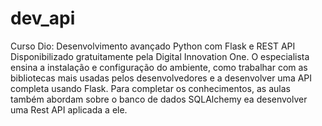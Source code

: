 # dev_api
Curso Dio: Desenvolvimento avançado Python com Flask e REST API
Disponibilizado gratuitamente pela Digital Innovation One. O especialista ensina a instalação e configuração do ambiente, como trabalhar com as bibliotecas mais usadas pelos desenvolvedores e a desenvolver uma API completa usando Flask. Para completar os conhecimentos, as aulas também abordam sobre o banco de dados SQLAlchemy ea desenvolver uma Rest API aplicada a ele.
